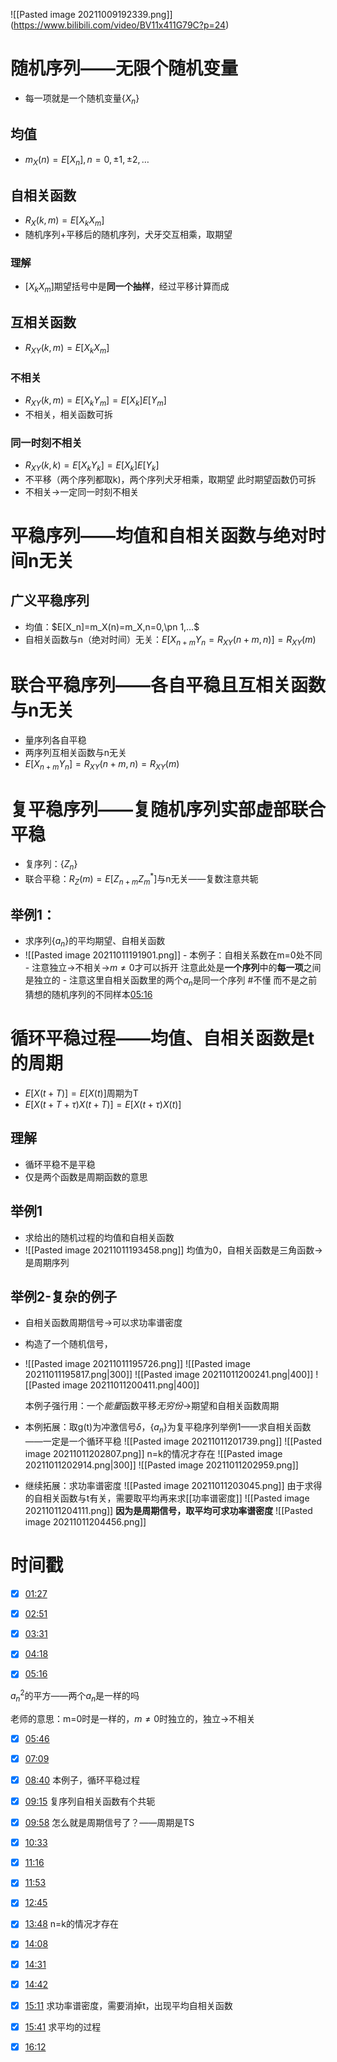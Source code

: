 ![[Pasted image 20211009192339.png]]
(https://www.bilibili.com/video/BV11x411G79C?p=24)

# 随机序列——无限个随机变量
- 每一项就是一个随机变量$\{X_n\}$
## 均值
- $m_X(n)=E[X_n],n=0,\pm 1,\pm 2,…$
## 自相关函数
- $R_X(k,m)=E[X_k X_m]$
- 随机序列+平移后的随机序列，犬牙交互相乘，取期望
### 理解
- $[X_k X_m]$期望括号中是**同一个抽样**，经过平移计算而成
## 互相关函数
- $R_{XY}(k,m)=E[X_k X_m]$
### 不相关
- $R_{XY}(k,m)=E[X_k Y_m]=E[X_k]E[Y_m]$
- 不相关，相关函数可拆
### 同一时刻不相关
- $R_{XY}(k,k)=E[X_k Y_k]=E[X_k]E[Y_k]$
- 不平移（两个序列都取k)，两个序列犬牙相乘，取期望
	此时期望函数仍可拆
- 不相关->一定同一时刻不相关
# 平稳序列——均值和自相关函数与绝对时间n无关
## 广义平稳序列
- 均值：$E[X_n]=m_X(n)=m_X,n=0,\pn 1,…$
- 自相关函数与n（绝对时间）无关：$E[X_{n+m}Y_{n}=R_{XY}(n+m,n)]=R_{XY}(m)$
# 联合平稳序列——各自平稳且互相关函数与n无关
- 量序列各自平稳
- 两序列互相关函数与n无关
- $E[X_{n+m}Y_n]=R_{XY}(n+m,n)=R_{XY}(m)$
# 复平稳序列——复随机序列实部虚部联合平稳
- 复序列：$\{Z_n\}$
- 联合平稳：$R_Z(m)=E[Z_{n+m}Z^*_m]$与n无关——复数注意共轭
## 举例1：
- 求序列$\{a_n\}$的平均期望、自相关函数
- ![[Pasted image 20211011191901.png]]
		- 本例子：自相关系数在m=0处不同
		- 注意独立->不相关->$m\ne 0$才可以拆开
			注意此处是**一个序列**中的**每一项**之间是独立的
		- 注意这里自相关函数里的两个$a_n$是同一个序列 #不懂 而不是之前猜想的随机序列的不同样本[05:16](https://www.bilibili.com/video/BV11x411G79C?p=24#t=316.766746)
# 循环平稳**过程**——均值、自相关函数是t的周期
- $E[X(t+T)]=E[X(t)]$周期为T
- $E[X(t+T+\tau)X(t+T)]=E[X(t+\tau)X(t)]$
## 理解
- 循环平稳不是平稳
- 仅是两个函数是周期函数的意思
## 举例1
- 求给出的随机过程的均值和自相关函数
- ![[Pasted image 20211011193458.png]]
	均值为0，自相关函数是三角函数->是周期序列
## 举例2-复杂的例子
- 自相关函数周期信号->可以求功率谱密度
- 构造了一个随机信号，
- ![[Pasted image 20211011195726.png]]
	![[Pasted image 20211011195817.png|300]]
	![[Pasted image 20211011200241.png|400]]
	![[Pasted image 20211011200411.png|400]]
	
	本例子强行用：一个*能量*函数平移*无穷份*->期望和自相关函数周期
- 本例拓展：取g(t)为冲激信号$\delta$，$\{a_n\}$为复平稳序列举例1——求自相关函数——一定是一个循环平稳
	![[Pasted image 20211011201739.png]]
	![[Pasted image 20211011202807.png]]
	n=k的情况才存在
	![[Pasted image 20211011202914.png|300]]
	![[Pasted image 20211011202959.png]]
- 继续拓展：求功率谱密度
	![[Pasted image 20211011203045.png]]
	由于求得的自相关函数与t有关，需要取平均再来求[[功率谱密度]]
	![[Pasted image 20211011204111.png]]
	**因为是周期信号，取平均可求功率谱密度**
	![[Pasted image 20211011204456.png]]
# 时间戳
- [x] [01:27](https://www.bilibili.com/video/BV11x411G79C?p=24#t=87.263511)


- [x] [02:51](https://www.bilibili.com/video/BV11x411G79C?p=24#t=171.734076)

- [x] [03:31](https://www.bilibili.com/video/BV11x411G79C?p=24#t=211.581603)

- [x] [04:18](https://www.bilibili.com/video/BV11x411G79C?p=24#t=258.305219)

- [x] [05:16](https://www.bilibili.com/video/BV11x411G79C?p=24#t=316.766746)

$a_n^2$的平方——两个$a_n$是一样的吗

老师的意思：m=0时是一样的，$m\ne0$时独立的，独立->不相关
- [x] [05:46](https://www.bilibili.com/video/BV11x411G79C?p=24#t=346.427086)

- [x] [07:09](https://www.bilibili.com/video/BV11x411G79C?p=24#t=429.947132)

- [x] [08:40](https://www.bilibili.com/video/BV11x411G79C?p=24#t=520.084215)
本例子，循环平稳过程

- [x] [09:15](https://www.bilibili.com/video/BV11x411G79C?p=24#t=555.071296)
复序列自相关函数有个共轭
- [x] [09:58](https://www.bilibili.com/video/BV11x411G79C?p=24#t=598.897841)
怎么就是周期信号了？——周期是TS
- [x] [10:33](https://www.bilibili.com/video/BV11x411G79C?p=24#t=633.983781)

- [x] [11:16](https://www.bilibili.com/video/BV11x411G79C?p=24#t=676.287141)

- [x] [11:53](https://www.bilibili.com/video/BV11x411G79C?p=24#t=713.061196)

- [x] [12:45](https://www.bilibili.com/video/BV11x411G79C?p=24#t=765.0369)

- [x] [13:48](https://www.bilibili.com/video/BV11x411G79C?p=24#t=828.425151)
n=k的情况才存在
- [x] [14:08](https://www.bilibili.com/video/BV11x411G79C?p=24#t=848.127848)

- [x] [14:31](https://www.bilibili.com/video/BV11x411G79C?p=24#t=871.389724)

- [x] [14:42](https://www.bilibili.com/video/BV11x411G79C?p=24#t=882.158535)

- [x] [15:11](https://www.bilibili.com/video/BV11x411G79C?p=24#t=911.57302)
求功率谱密度，需要消掉t，出现平均自相关函数
- [x] [15:41](https://www.bilibili.com/video/BV11x411G79C?p=24#t=941.855534)
求平均的过程

- [x] [16:12](https://www.bilibili.com/video/BV11x411G79C?p=24#t=972.994127)

